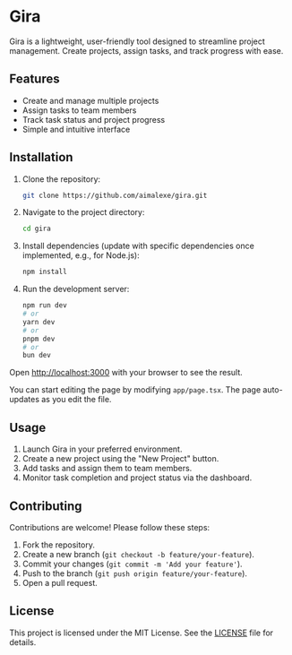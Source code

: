 # Gira

Gira is a lightweight, user-friendly tool designed to streamline project management. Create projects, assign tasks, and track progress with ease.

## Features
- Create and manage multiple projects
- Assign tasks to team members
- Track task status and project progress
- Simple and intuitive interface

## Installation
1. Clone the repository:
   ```bash
   git clone https://github.com/aimalexe/gira.git
   ```
2. Navigate to the project directory:
   ```bash
   cd gira
   ```

3. Install dependencies (update with specific dependencies once implemented, e.g., for Node.js):
   ```bash
   npm install
   ```
4. Run the development server:
   ```bash
   npm run dev
   # or
   yarn dev
   # or
   pnpm dev
   # or
   bun dev
   ```

Open [http://localhost:3000](http://localhost:3000) with your browser to see the result.

You can start editing the page by modifying `app/page.tsx`. The page auto-updates as you edit the file.

## Usage
1. Launch Gira in your preferred environment.
2. Create a new project using the "New Project" button.
3. Add tasks and assign them to team members.
4. Monitor task completion and project status via the dashboard.

## Contributing
Contributions are welcome! Please follow these steps:
1. Fork the repository.
2. Create a new branch (`git checkout -b feature/your-feature`).
3. Commit your changes (`git commit -m 'Add your feature'`).
4. Push to the branch (`git push origin feature/your-feature`).
5. Open a pull request.

## License
This project is licensed under the MIT License. See the [LICENSE](LICENSE) file for details.
